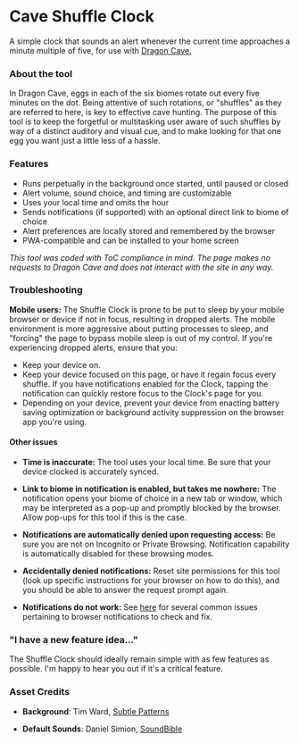 # Cave Shuffle Clock

A simple clock that sounds an alert whenever the current time approaches a minute multiple of five, for use with [Dragon Cave.](https://dragcave.net)

### About the tool

In Dragon Cave, eggs in each of the six biomes rotate out every five minutes on the dot. Being attentive of such rotations, or "shuffles" as they are referred to here, is key to effective cave hunting. The purpose of this tool is to keep the forgetful or multitasking user aware of such shuffles by way of a distinct auditory and visual cue, and to make looking for that one egg you want just a little less of a hassle.

### Features

- Runs perpetually in the background once started, until paused or closed
- Alert volume, sound choice, and timing are customizable
- Uses your local time and omits the hour
- Sends notifications (if supported) with an optional direct link to biome of choice
- Alert preferences are locally stored and remembered by the browser
- PWA-compatible and can be installed to your home screen

_This tool was coded with ToC compliance in mind. The page makes no requests to Dragon Cave and does not interact with the site in any way._

### Troubleshooting

**Mobile users:** The Shuffle Clock is prone to be put to sleep by your mobile browser or device if not in focus, resulting in dropped alerts. The mobile environment is more aggressive about putting processes to sleep, and "forcing" the page to bypass mobile sleep is out of my control. If you're experiencing dropped alerts, ensure that you:

- Keep your device on.
- Keep your device focused on this page, or have it regain focus every shuffle. If you have notifications enabled for the Clock, tapping the notification can quickly restore focus to the Clock's page for you.
- Depending on your device, prevent your device from enacting battery saving optimization or background activity suppression on the browser app you're using.

#### Other issues

- **Time is inaccurate:** The tool uses your local time. Be sure that your device clocked is accurately synced.

- **Link to biome in notification is enabled, but takes me nowhere:** The notification opens your biome of choice in a new tab or window, which may be interpreted as a pop-up and promptly blocked by the browser. Allow pop-ups for this tool if this is the case.

- **Notifications are automatically denied upon requesting access:** Be sure you are not on Incognito or Private Browsing. Notification capability is automatically disabled for these browsing modes.

- **Accidentally denied notifications:** Reset site permissions for this tool (look up specific instructions for your browser on how to do this), and you should be able to answer the request prompt again.

- **Notifications do not work:** See [here](https://frizbit.com/blog/troubleshooting-web-push-notifications-why-im-i-not-getting-notifications/) for several common issues pertaining to browser notifications to check and fix.

### "I have a new feature idea..."

The Shuffle Clock should ideally remain simple with as few features as possible. I'm happy to hear you out if it's a critical feature.

### Asset Credits

- **Background**: Tim Ward, [Subtle Patterns](https://www.toptal.com/designers/subtlepatterns/brushed-alum-dark/)

- **Default Sounds**: Daniel Simion, [SoundBible](https://soundbible.com/)
